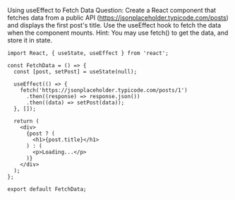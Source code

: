 Using useEffect to Fetch Data
Question: Create a React component that fetches data from a public API (https://jsonplaceholder.typicode.com/posts) and displays the first post's title. Use the useEffect hook to fetch the data when the component mounts.
Hint: You may use fetch() to get the data, and store it in state.

```
import React, { useState, useEffect } from 'react';

const FetchData = () => {
  const [post, setPost] = useState(null);

  useEffect(() => {
    fetch('https://jsonplaceholder.typicode.com/posts/1')
      .then((response) => response.json())
      .then((data) => setPost(data));
  }, []);

  return (
    <div>
      {post ? (
        <h1>{post.title}</h1>
      ) : (
        <p>Loading...</p>
      )}
    </div>
  );
};

export default FetchData;
```
